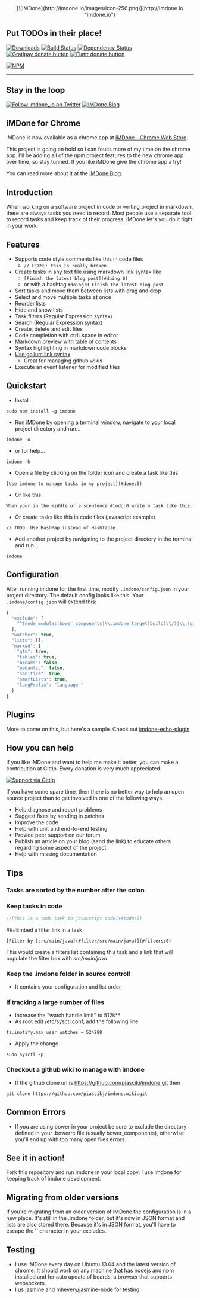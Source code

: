 <center>[![iMDone](http://imdone.io/images/icon-256.png)](http://imdone.io "imdone.io")</center>

Put TODOs in their place!
----
[![Downloads](http://img.shields.io/npm/dm/imdone.svg?style=flat)](https://nodei.co/npm/imdone/)
[![Build Status](http://img.shields.io/travis/piascikj/imdone.svg?style=flat)](https://travis-ci.org/piascikj/imdone)
[![Dependency Status](http://img.shields.io/david/piascikj/imdone.svg?style=flat)](https://david-dm.org/piascikj/imdone)
[![Gratipay donate button](http://img.shields.io/gratipay/piascikj.svg?style=flat)](https://www.gratipay.com/piascikj/ "Donate weekly to this project using Gratipay")
[![Flattr donate button](http://img.shields.io/badge/flattr-donate-yellow.svg?style=flat)](http://flattr.com/thing/1286067/iMDone "Donate monthly to this project using Flattr")

[![NPM](https://nodei.co/npm/imdone.png)](https://nodei.co/npm/imdone/)

----

Stay in the loop
----
[![Follow imdone_io on Twitter](http://img.shields.io/badge/twitter-imdone__io-blue.svg?style=flat)](https://twitter.com/intent/user?screen_name=imdone_io)
[![iMDone Blog](http://img.shields.io/badge/blog-read-blue.svg?style=flat)](http://blog.imdone.io)  


iMDone for Chrome
----
iMDone is now available as a chrome app at [iMDone - Chrome Web Store](https://chrome.google.com/webstore/detail/imdone/kchfkmdhgpibgidhdllkbgfnpmefdldl).

This project is going on hold so I can foucs more of my time on the chrome app.  I'll be adding all of the npm project features to the new chrome app over time, so stay tunned.  If you like iMDone give the chrome app a try!

You can read more about it at the [iMDone Blog](http://blog.imdone.io).


Introduction
----
When working on a software project in code or writing project in markdown, there are always tasks you need to record.
Most people use a separate tool to record tasks and keep track of their progress.  iMDone let's you do it right in your work.

Features
----
- Supports code style comments like this in code files
  - `// FIXME: this is really broken`
- Create tasks in any text file using markdown link syntax like
  - `[Finish the latest blog post](#doing:0)`
  - or with a hashtag `#doing:0 Finish the latest blog post`
- Sort tasks and move them between lists with drag and drop
- Select and move multiple tasks at once
- Reorder lists
- Hide and show lists
- Task filters (Regular Expression syntax) 
- Search (Regular Expression syntax)
- Create, delete and edit files
- Code completion with ctrl+space in editor
- Markdown preview with table of contents
- Syntax highlighting in markdown code blocks 
- [Use gollum link syntax](https://github.com/gollum/gollum/wiki#page-links)
  - Great for managing github wikis
- Execute an event listener for modified files

Quickstart
----
- Install
```
sudo npm install -g imdone
```
- Run iMDone by opening a terminal window, navigate to your local project directory and run...
```
imdone -o
```
- or for help...
```
imdone -h
```
- Open a file by clicking on the folder icon and create a task like this
```
[Use imdone to manage tasks in my project](#done:0)
```
- Or like this
```
When your in the middle of a scentence #todo:0 write a task like this.
```
- Or create tasks like this in code files (javascript example)
```
// TODO: Use HashMap instead of HashTable
```
- Add another project by navigating to the project directory in the terminal and run...
```
imdone
```

Configuration
----
After running imdone for the first time, modify `.imdone/config.json` in your project directory.  The default config looks like this.  Your `.imdone/config.json` will extend this:
```javascript
{
  "exclude": [
    "^(node_modules|bower_components|\\.imdone|target|build)\\/?|\\.(git|svn)|\\~$|\\.(jpg|png|gif|swp|ttf|otf)$"
  ],
  "watcher": true,
  "lists": [],
  "marked": {
    "gfm": true,
    "tables": true,
    "breaks": false,
    "pedantic": false,
    "sanitize": true,
    "smartLists": true,
    "langPrefix": "language-"
  }
}
```

Plugins
----
More to come on this, but here's a sample.
Check out [imdone-echo-plugin](https://www.npmjs.org/package/imdone-echo-plugin)

How you can help
----
If you like iMDone and want to help me make it better, you can make a contribution at Gittip.  Every donation is very much appreciated.  

[![Support via Gittip](https://rawgithub.com/twolfson/gittip-badge/0.1.0/dist/gittip.png)](https://www.gittip.com/piascikj/)

If you have some spare time, then there is no better way to help an open source project than to get involved in one of the following ways.

- Help diagnose and report problems
- Suggest fixes by sending in patches
- Improve the code
- Help with unit and end-to-end testing
- Provide peer support on our forum
- Publish an article on your blog (send the link) to educate others regarding some aspect of the project
- Help with missing documentation

Tips
----
### Tasks are sorted by the number after the colon
### Keep tasks in code  
```javascript
//[this is a todo task in javascript code](#todo:0)
```

###Embed a filter link in a task
```
[Filter by [src/main/java](#filter/src/main/java)](#filters:0)
```  
This would create a filters list containing this task and a link that will populate the filter box with *src/main/java*

### Keep the .imdone folder in source control!
- It contains your configuration and list order

### If tracking a large number of files
  - Increase the "watch handle limit" to 512k**
  - As root edit /etc/sysctl.conf, add the following line
```
fs.inotify.max_user_watches = 524288
```
  - Apply the change
```
sudo sysctl -p
```

### Checkout a github wiki to manage with imdone
  - If the github clone url is https://github.com/piascikj/imdone.git then
```
git clone https://github.com/piascikj/imdone.wiki.git
```

Common Errors
----
- If you are using bower in your project be sure to exclude the directory defined in your .bowerrc file (usually bower_components), otherwise you'll end up with too many open files errors.

See it in action!
----
Fork this repository and run imdone in your local copy.  I use imdone for keeping track of imdone development.

Migrating from older versions
----
If you're migrating from an older version of iMDone the configuration is in a new place.  It's still in the .imdone 
folder, but it's now in JSON format and lists are also stored there.
Because it's in JSON format, you'll have to escape the '\' character in your excludes.

Testing
----
- I use iMDone every day on Ubuntu 13.04 and the latest version of chrome.  It should work on any machine that has nodejs and npm installed and for auto update of boards, a browser that supports websockets.
- I us [jasmine](http://pivotal.github.io/jasmine/) and [mhevery/jasmine-node](https://github.com/mhevery/jasmine-node) for testing.
